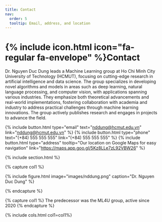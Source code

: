 ```yaml
---
title: Contact
nav:
  order: 5
  tooltip: Email, address, and location
---
```


# {% include icon.html icon="fa-regular fa-envelope" %}Contact


Dr. Nguyen Duc Dung leads a Machine Learning group at Ho Chi Minh City University of Technology (HCMUT), focusing on cutting-edge research in artificial intelligence and data science. The group specializes in developing novel algorithms and models in areas such as deep learning, natural language processing, and computer vision, with applications spanning various industries. They emphasize both theoretical advancements and real-world implementations, fostering collaboration with academia and industry to address practical challenges through machine learning innovations. The group actively publishes research and engages in projects to advance the field.

{%
  include button.html
  type="email"
  text="nddung@hcmut.edu.vn"
  link="nddung@hcmut.edu.vn"
%}
{%
  include button.html
  type="phone"
  text="(+84) 555 555 555"
  link="(+84) 555 555 555"
%}
{%
  include button.html
  type="address"
  tooltip="Our location on Google Maps for easy navigation"
  link="https://maps.app.goo.gl/5Kz8LLe7zL92VBW26"
%}

{% include section.html %}

{% capture col1 %}

{%
  include figure.html
  image="images/nddung.png"
  caption="Dr. Nguyen Duc Dung"
%}

{% endcapture %}

<!-- {% capture col2 %}

{%
  include figure.html
  image="images/photo.jpg"
  caption="Lorem ipsum"
%}

{% endcapture %}

{% include cols.html col1=col1 col2=col2 %}

{% include section.html dark=true %} -->

{% capture col1 %}
The predecessor was the ML4U group, active since 2020
{% endcapture %}

{% include cols.html col1=col1%}
